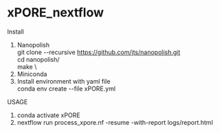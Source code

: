# xPORE_nextflow

Install
1. Nanopolish \
		git clone --recursive https://github.com/jts/nanopolish.git \
		cd nanopolish/ \
		make \
2. Miniconda
3. Install environment with yaml file \
		conda env create --file xPORE.yml

USAGE
1. conda activate xPORE
2. nextflow run process_xpore.nf -resume -with-report logs/report.html
